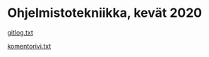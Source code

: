 # Ohjelmistotekniikka, kevät 2020

[gitlog.txt](https://github.com/shomarov/ohte-2020/blob/master/laskarit/viikko1/gitlog.txt)

[komentorivi.txt](https://github.com/shomarov/ohte-2020/blob/master/laskarit/viikko1/komentorivi.txt)
